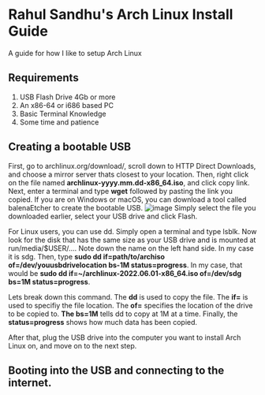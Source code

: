 # Rahul Sandhu's Arch Linux Install Guide
A guide for how I like to setup Arch Linux
## Requirements
1) USB Flash Drive 4Gb or more
2) An x86-64 or i686 based PC
3) Basic Terminal Knowledge
4) Some time and patience
## Creating a bootable USB
First, go to archlinux.org/download/, scroll down to HTTP Direct Downloads, and choose a mirror server thats closest to your location. Then, right click on the file named **archlinux-yyyy.mm.dd-x86_64.iso**, and click copy link. Next, enter a terminal and type **wget** followed by pasting the link you copied. If you are on Windows or macOS, you can download a tool called balenaEtcher to create the bootable USB.
![image](https://user-images.githubusercontent.com/90906486/172376617-0f20356d-def8-4b05-91e2-3099596e3b7e.png)
Simply select the file you downloaded earlier, select your USB drive and click Flash.

For Linux users, you can use dd. Simply open a terminal and type lsblk. Now look for the disk that has the same size as your USB drive and is mounted at run/media/$USER/.... Note down the name on the left hand side. In my case it is sdg. Then, type **sudo dd if=path/to/archiso of=/dev/youusbdrivelocation bs-1M status=progress**. In my case, that would be **sudo dd if=~/archlinux-2022.06.01-x86_64.iso of=/dev/sdg bs=1M status=progress**.

Lets break down this command. The **dd** is used to copy the file. The **if=** is used to specifiy the file location. The **of=** specifies the location of the drive to be copied to. **The bs=1M** tells dd to copy at 1M at a time. Finally, the **status=progress** shows how much data has been copied.

After that, plug the USB drive into the computer you want to install Arch Linux on, and move on to the next step.
## Booting into the USB and connecting to the internet.
